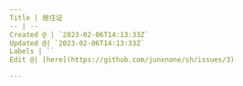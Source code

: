 ```yaml
---
Title | 居住证
-- | --
Created @ | `2023-02-06T14:13:33Z`
Updated @| `2023-02-06T14:13:33Z`
Labels | ``
Edit @| [here](https://github.com/junxnone/sh/issues/3)

---
```


